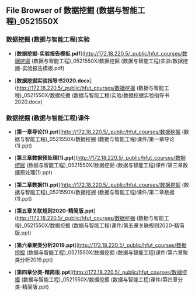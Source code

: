 ## File Browser of 数据挖掘 (数据与智能工程)_0521550X

### 数据挖掘 (数据与智能工程)实验

- [**数据挖掘-实验报告模板.pdf**](http://172.18.220.5/_public/hfut_courses/数据挖掘 (数据与智能工程)_0521550X/数据挖掘 (数据与智能工程)实验/数据挖掘-实验报告模板.pdf)

- [**数据挖掘实验指导书2020.docx**](http://172.18.220.5/_public/hfut_courses/数据挖掘 (数据与智能工程)_0521550X/数据挖掘 (数据与智能工程)实验/数据挖掘实验指导书2020.docx)

### 数据挖掘 (数据与智能工程)课件

- [**第一章导论(1).ppt**](http://172.18.220.5/_public/hfut_courses/数据挖掘 (数据与智能工程)_0521550X/数据挖掘 (数据与智能工程)课件/第一章导论(1).ppt)

- [**第三章数据预处理(1).ppt**](http://172.18.220.5/_public/hfut_courses/数据挖掘 (数据与智能工程)_0521550X/数据挖掘 (数据与智能工程)课件/第三章数据预处理(1).ppt)

- [**第二章数据(1).ppt**](http://172.18.220.5/_public/hfut_courses/数据挖掘 (数据与智能工程)_0521550X/数据挖掘 (数据与智能工程)课件/第二章数据(1).ppt)

- [**第五章关联规则2020-精简版.ppt**](http://172.18.220.5/_public/hfut_courses/数据挖掘 (数据与智能工程)_0521550X/数据挖掘 (数据与智能工程)课件/第五章关联规则2020-精简版.ppt)

- [**第六章聚类分析2019.ppt**](http://172.18.220.5/_public/hfut_courses/数据挖掘 (数据与智能工程)_0521550X/数据挖掘 (数据与智能工程)课件/第六章聚类分析2019.ppt)

- [**第四章分类-精简版.ppt**](http://172.18.220.5/_public/hfut_courses/数据挖掘 (数据与智能工程)_0521550X/数据挖掘 (数据与智能工程)课件/第四章分类-精简版.ppt)
